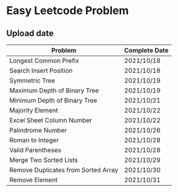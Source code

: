 # Easy Leetcode Problem

## Upload date
| Problem | Complete Date |  
| --- | --- |  
| Longest Common Prefix | 2021/10/18 |  
| Search Insert Position | 2021/10/18 |  
| Symmetric Tree | 2021/10/19 | 
| Maximum Depth of Binary Tree | 2021/10/19 |  
| Minimum Depth of Binary Tree | 2021/10/21 |    
| Majority Element | 2021/10/22 |  
| Excel Sheet Column Number | 2021/10/22 |  
| Palindrome Number | 2021/10/26 |
| Roman to Integer | 2021/10/28 |
| Valid Parentheses | 2021/10/28 |
| Merge Two Sorted Lists | 2021/10/29 |
| Remove Duplicates from Sorted Array | 2021/10/30 |
| Remove Element | 2021/10/31 |

